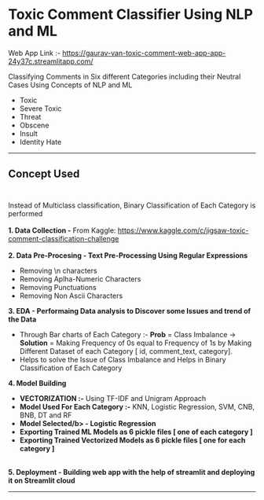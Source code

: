 # Toxic Comment Classifier Using NLP and ML

Web App Link :- https://gaurav-van-toxic-comment-web-app-app-24y37c.streamlitapp.com/

Classifying Comments in Six different Categories including their Neutral Cases Using Concepts of NLP and ML
- Toxic 
- Severe Toxic
- Threat 
- Obscene
- Insult
- Identity Hate
<hr>

## Concept Used</br></br>
Instead of Multiclass classification, Binary Classification of Each Category is performed</br></br>
<b>1. Data Collection -</b> From Kaggle: https://www.kaggle.com/c/jigsaw-toxic-comment-classification-challenge<br><br>
<b>2. Data Pre-Procesing - Text Pre-Processing Using Regular Expressions</b><br>
* Removing \n characters 
* Removing Aplha-Numeric Characters
* Removing Punctuations  
* Removing Non Ascii Characters

<b>3. EDA - Performaing Data analysis to Discover some Issues and trend of the Data</b><br>
 - Through Bar charts of Each Category :- <b>Prob</b> = Class Imbalance -> <b>Solution</b> = Making Frequency of 0s equal to Frequency of 1s by Making Different Dataset of each Category [ id, comment_text, category]. 
 - Helps to solve the Issue of Class Imbalance and Helps in Binary Classification of Each Category

<b>4. Model Building</b><br>

* <b>VECTORIZATION :-</b> Using TF-IDF and Unigram Approach
* <b>Model Used For Each Category :-</b> KNN, Logistic Regression, SVM, CNB, BNB, DT and RF
* <b>Model Selected/b> - Logistic Regression
* Exporting Trained ML Models as 6 pickle files [ one of each category ] 
* Exporting Trained Vectorized Models as 6 pickle files [ one for each category ] 
</br></br>

<b>5. Deployment - </b> Building web app with the help of streamlit and deploying it on Streamlit cloud
<hr>





